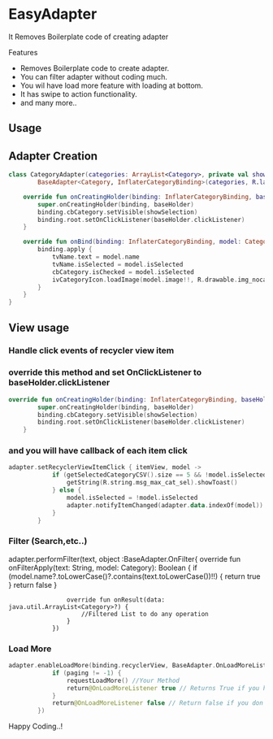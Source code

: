 # EasyAdapter

It Removes Boilerplate code of creating adapter

Features

- Removes Boilerplate code to create adapter.
- You can filter adapter without coding much.
- You wil have load more feature with loading at bottom.
- It has swipe to action functionality.
- and many more..

Usage
----------


## Adapter Creation

``` kotlin
class CategoryAdapter(categories: ArrayList<Category>, private val showSelection: Boolean = false) :
        BaseAdapter<Category, InflaterCategoryBinding>(categories, R.layout.inflater_category) {

    override fun onCreatingHolder(binding: InflaterCategoryBinding, baseHolder: BaseHolder) {
        super.onCreatingHolder(binding, baseHolder)
        binding.cbCategory.setVisible(showSelection)
        binding.root.setOnClickListener(baseHolder.clickListener)
    }

    override fun onBind(binding: InflaterCategoryBinding, model: Category) {
        binding.apply {
            tvName.text = model.name
            tvName.isSelected = model.isSelected
            cbCategory.isChecked = model.isSelected
            ivCategoryIcon.loadImage(model.image!!, R.drawable.img_nocate)
        }
    }
}
```

## View usage

### Handle click events of recycler view item
### override this method and set OnClickListener to baseHolder.clickListener

``` kotlin
override fun onCreatingHolder(binding: InflaterCategoryBinding, baseHolder: BaseHolder) {
        super.onCreatingHolder(binding, baseHolder)
        binding.cbCategory.setVisible(showSelection)
        binding.root.setOnClickListener(baseHolder.clickListener)
    }
```

### and you will have callback of each item click

``` kotlin
adapter.setRecyclerViewItemClick { itemView, model ->
            if (getSelectedCategoryCSV().size == 5 && !model.isSelected) {
                getString(R.string.msg_max_cat_sel).showToast()
            } else {
                model.isSelected = !model.isSelected
                adapter.notifyItemChanged(adapter.data.indexOf(model))
            }
        }

```

### Filter (Search,etc..)

adapter.performFilter(text, object :BaseAdapter.OnFilter<Category>{
                    override fun onFilterApply(text: String, model: Category): Boolean {
                        if (model.name?.toLowerCase()?.contains(text.toLowerCase())!!) {
                            return true
                        }
                        return false
                    }

                    override fun onResult(data: java.util.ArrayList<Category>?) {
                        //Filtered List to do any operation
                    }
                })


### Load More
``` kotlin
adapter.enableLoadMore(binding.recyclerView, BaseAdapter.OnLoadMoreListener {
            if (paging != -1) {
                requestLoadMore() //Your Method
                return@OnLoadMoreListener true // Returns True if you have more data
            }
            return@OnLoadMoreListener false // Return false if you don't have more data
        })

```

Happy Coding..!